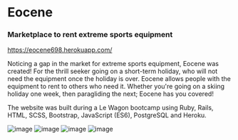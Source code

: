 # Eocene

### Marketplace to rent extreme sports equipment
https://eocene698.herokuapp.com/

Noticing a gap in the market for extreme sports equipment, Eocene was created! For the thrill seeker going on a short-term holiday, who will not need the equipment once the holiday is over. Eocene allows people with the equipment to rent to others who need it. Whether you're going on a skiing holiday one week, then paragliding the next; Eocene has you covered!

The website was built during a Le Wagon bootcamp using Ruby, Rails, HTML, SCSS, Bootstrap, JavaScript (ES6), PostgreSQL and Heroku.

![image](https://user-images.githubusercontent.com/84285887/135430719-c9c557fe-55bd-46c1-a416-6db2b05af9ed.png)
![image](https://user-images.githubusercontent.com/84285887/135432206-1cad19d4-8c33-497e-a7e1-676aea0d7762.png)
![image](https://user-images.githubusercontent.com/84285887/135431246-5e1673d7-4383-41b1-9d6f-90f3f01cfab2.png)
![image](https://user-images.githubusercontent.com/84285887/135433593-a1c4aef3-75fd-482d-9a38-4a24752bc29b.png)
